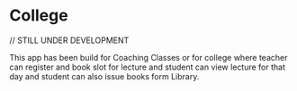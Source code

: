 # College
// STILL UNDER DEVELOPMENT

This app has been build for Coaching Classes or for college where teacher can register and book slot for lecture and student can view lecture for 
that day and student can also issue books form Library.
